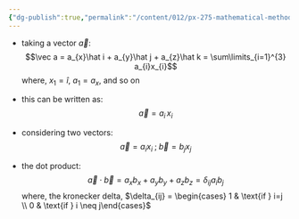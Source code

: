 ```yaml
---
{"dg-publish":true,"permalink":"/content/012/px-275-mathematical-methods/f-tensors-and-summation-conventions/px-275-f2-summation-conventions/","noteIcon":"1","created":"2024-12-02T12:51:13.147+00:00","updated":"2024-12-02T18:56:21.974+00:00"}
---
```


- taking a vector $\vec a:$
$$\vec a = a_{x}\hat i  + a_{y}\hat j + a_{z}\hat k = \sum\limits_{i=1}^{3} a_{i}x_{i}$$
	where, $x_{1} = \hat i$, $a_{1} = a_{x}$, and so on
- this can be written as:
$$\vec a = a_{i}\,x_i$$

- considering two vectors:
$$\vec a = a_{i}x_{i} \;;\; \vec b = b_{j}x_{j}
$$
- the dot product:
$$\vec a \cdot \vec b = a_{x}b_{x}+ a_{y}b_{y}+ a_{z}b_{z} = \delta_{ij}a_{i}b_{j}$$
	where, the kronecker delta, $\delta_{ij} = \begin{cases} 1 & \text{if } i=j \\ 0 & \text{if } i \neq j\end{cases}$
